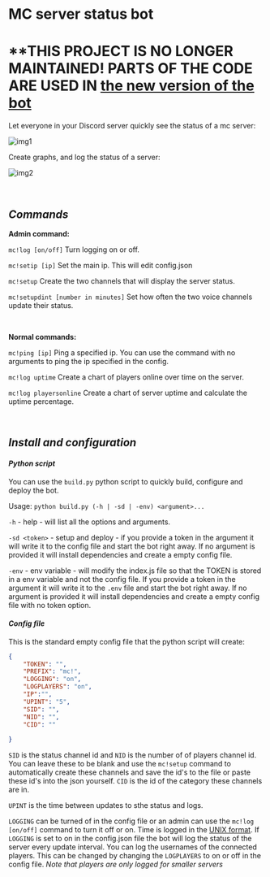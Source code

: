 # MC server status bot
# **THIS PROJECT IS NO LONGER MAINTAINED! PARTS OF THE CODE ARE USED IN [the new version of the bot](https://github.com/cappig/MC-status-bot)

Let everyone in your Discord server quickly see the status of a mc server:

![img1](https://i.ibb.co/kQ05Pjx/example1.png)

Create graphs, and log the status of a server:

![img2](https://i.ibb.co/grR1NY9/chartex.png)

<br>

## *Commands*
**Admin command:**

`mc!log [on/off]` Turn logging on or off. 

`mc!setip [ip]` Set the main ip. This will edit config.json

`mc!setup` Create the two channels that will display the server status.

`mc!setupdint [number in minutes]` Set how often the two voice channels update their status.

<br>

**Normal commands:**

`mc!ping [ip]` Ping a specified ip. You can use the command with no arguments to ping the ip specified in the config.

`mc!log uptime` Create a chart of players online over time on the server.

`mc!log playersonline` Create a chart of server uptime and calculate the uptime percentage.

<br>

## *Install and configuration*
#### *Python script*
You can use the `build.py` python script to quickly build, configure and deploy the bot.

Usage: `python build.py (-h | -sd | -env) <argument>...`

`-h` - help - will list all the options and arguments.

`-sd <token>`  - setup and deploy - if you provide a token in the argument it will write it to the config file and start the bot right away. If no argument is provided it will install dependencies and create a empty config file.

`-env` - env variable - will modify the index.js file so that the TOKEN is stored in a env variable and not the config file. If you provide a token in the argument it will write it to the `.env` file and start the bot right away. If no argument is provided it will install dependencies and create a empty config file with no token option.

#### *Config file*
This is the standard empty config file that the python script will create:
```json
{
    "TOKEN": "",
    "PREFIX": "mc!",
    "LOGGING": "on",
    "LOGPLAYERS": "on",
    "IP":"",
    "UPINT": "5",
    "SID": "",
    "NID": "",
    "CID": ""
   
}
```
`SID` is the status channel id and `NID` is the number of of players channel id. You can leave these to be blank and use the `mc!setup` command to automatically create these channels and save the id's to the file or paste these id's into the json yourself. `CID` is the id of the category these channels are in.

`UPINT` is the time between updates to sthe status and logs.

`LOGGING` can be turned of in the config file or an admin can use the `mc!log [on/off]` command to turn it off or on. Time is logged in the [UNIX format](https://en.wikipedia.org/wiki/Unix_time). If `LOGGING` is set to on in the config.json file the bot will log the status of the server every update interval. You can log the usernames of the connected players. This can be changed by changing the `LOGPLAYERS` to on or off in the config file. *Note that players are only logged for smaller servers*
